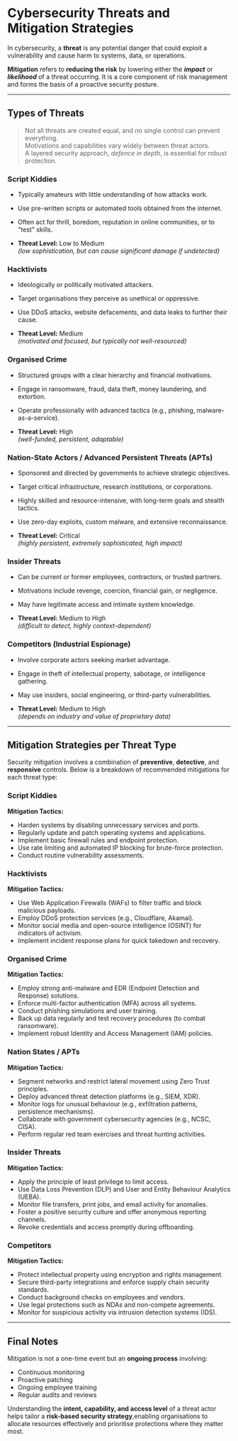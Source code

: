 # Cybersecurity Threats and Mitigation Strategies

In cybersecurity, a **threat** is any potential danger that could exploit a vulnerability and cause harm to systems, data, or operations.

**Mitigation** refers to **reducing the risk** by lowering either the _**impact**_ or _**likelihood**_ of a threat occurring. It is a core component of risk management and forms the basis of a proactive security posture.

---

## Types of Threats
> Not all threats are created equal, and no single control can prevent everything.  
> Motivations and capabilities vary widely between threat actors.  
> A layered security approach, _defence in depth_, is essential for robust protection.

### Script Kiddies

- Typically amateurs with little understanding of how attacks work.
- Use pre-written scripts or automated tools obtained from the internet.
- Often act for thrill, boredom, reputation in online communities, or to "test" skills.
    
- **Threat Level:** Low to Medium  
    _(low sophistication, but can cause significant damage if undetected)_

### Hacktivists

- Ideologically or politically motivated attackers.
- Target organisations they perceive as unethical or oppressive.
- Use DDoS attacks, website defacements, and data leaks to further their cause.
    
- **Threat Level:** Medium  
    _(motivated and focused, but typically not well-resourced)_

### Organised Crime

- Structured groups with a clear hierarchy and financial motivations.
- Engage in ransomware, fraud, data theft, money laundering, and extortion.
- Operate professionally with advanced tactics (e.g., phishing, malware-as-a-service).
    
- **Threat Level:** High  
    _(well-funded, persistent, adaptable)_

### Nation-State Actors / Advanced Persistent Threats (APTs)

- Sponsored and directed by governments to achieve strategic objectives.
- Target critical infrastructure, research institutions, or corporations.
- Highly skilled and resource-intensive, with long-term goals and stealth tactics.
- Use zero-day exploits, custom malware, and extensive reconnaissance.
    
- **Threat Level:** Critical  
    _(highly persistent, extremely sophisticated, high impact)_

### Insider Threats

- Can be current or former employees, contractors, or trusted partners.
- Motivations include revenge, coercion, financial gain, or negligence.
- May have legitimate access and intimate system knowledge.
    
- **Threat Level:** Medium to High  
    _(difficult to detect, highly context-dependent)_

### Competitors (Industrial Espionage)

- Involve corporate actors seeking market advantage.
- Engage in theft of intellectual property, sabotage, or intelligence gathering.
- May use insiders, social engineering, or third-party vulnerabilities.
    
- **Threat Level:** Medium to High  
    _(depends on industry and value of proprietary data)_

---

## Mitigation Strategies per Threat Type

Security mitigation involves a combination of **preventive**, **detective**, and **responsive** controls. Below is a breakdown of recommended mitigations for each threat type:

### Script Kiddies
**Mitigation Tactics:**

- Harden systems by disabling unnecessary services and ports.
- Regularly update and patch operating systems and applications.
- Implement basic firewall rules and endpoint protection.
- Use rate limiting and automated IP blocking for brute-force protection.
- Conduct routine vulnerability assessments.
### Hacktivists
**Mitigation Tactics:**

- Use Web Application Firewalls (WAFs) to filter traffic and block malicious payloads.
- Employ DDoS protection services (e.g., Cloudflare, Akamai).
- Monitor social media and open-source intelligence (OSINT) for indicators of activism.
- Implement incident response plans for quick takedown and recovery.

### Organised Crime
**Mitigation Tactics:**

- Employ strong anti-malware and EDR (Endpoint Detection and Response) solutions.
- Enforce multi-factor authentication (MFA) across all systems.
- Conduct phishing simulations and user training.
- Back up data regularly and test recovery procedures (to combat ransomware).
- Implement robust Identity and Access Management (IAM) policies.

### Nation States / APTs

**Mitigation Tactics:**

- Segment networks and restrict lateral movement using Zero Trust principles.
- Deploy advanced threat detection platforms (e.g., SIEM, XDR).
- Monitor logs for unusual behaviour (e.g., exfiltration patterns, persistence mechanisms).
- Collaborate with government cybersecurity agencies (e.g., NCSC, CISA).
- Perform regular red team exercises and threat hunting activities.

### Insider Threats

**Mitigation Tactics:**

- Apply the principle of least privilege to limit access.
- Use Data Loss Prevention (DLP) and User and Entity Behaviour Analytics (UEBA).
- Monitor file transfers, print jobs, and email activity for anomalies.
- Foster a positive security culture and offer anonymous reporting channels.
- Revoke credentials and access promptly during offboarding.

### Competitors

**Mitigation Tactics:**

- Protect intellectual property using encryption and rights management.
- Secure third-party integrations and enforce supply chain security standards.
- Conduct background checks on employees and vendors.
- Use legal protections such as NDAs and non-compete agreements.
- Monitor for suspicious activity via intrusion detection systems (IDS).

---

## Final Notes

Mitigation is not a one-time event but an **ongoing process** involving:

- Continuous monitoring
- Proactive patching
- Ongoing employee training
- Regular audits and reviews

Understanding the **intent, capability, and access level** of a threat actor helps tailor a **risk-based security strategy**,enabling organisations to allocate resources effectively and prioritise protections where they matter most.